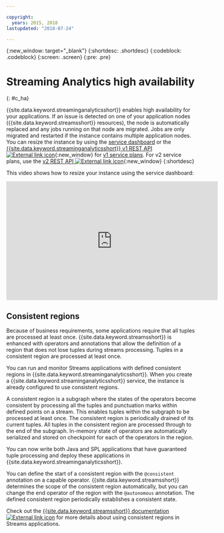 ```yaml
---

copyright:
  years: 2015, 2018
lastupdated: "2018-07-24"

---
```


<!-- Attribute definitions -->
{:new_window: target="_blank"}
{:shortdesc: .shortdesc}
{:codeblock: .codeblock}
{:screen: .screen}
{:pre: .pre}

# Streaming Analytics high availability
{: #c_ha}

{{site.data.keyword.streaminganalyticsshort}} enables high availability for your applications. If an issue is detected on one of your application nodes ({{site.data.keyword.streamsshort}} resources), the node is automatically replaced and any jobs running on that node are migrated. Jobs are only migrated and restarted if the instance contains multiple application nodes. You can resize the instance by using the [service dashboard](/docs/services/StreamingAnalytics/r_service_dashboard.html) or the [{{site.data.keyword.streaminganalyticsshort}} v1 REST API ![External link icon](../../icons/launch-glyph.svg "External link icon")](https://console.bluemix.net/apidocs/220){:new_window} for [v1 service plans](/docs/services/StreamingAnalytics/service_plans.html). For v2 service plans, use the [v2 REST API ![External link icon](../../icons/launch-glyph.svg "External link icon")](https://console.bluemix.net/apidocs/1939){:new_window}
{:shortdesc}

This video shows how to resize your instance using the service dashboard:

<iframe width="560" height="315" title="Resize instance" src="https://www.youtube.com/embed/zbZ9am9UhPw?rel=0" frameborder="0" allowfullscreen>Resize instance</iframe>

## Consistent regions
Because of business requirements, some applications require that all tuples are processed at least once. {{site.data.keyword.streamsshort}} is enhanced with operators and annotations that allow the definition of a region that does not lose tuples during streams processing. Tuples in a consistent region are processed at least once.

You can run and monitor Streams applications with defined consistent regions in {{site.data.keyword.streaminganalyticsshort}}. When you create a {{site.data.keyword.streaminganalyticsshort}} service, the instance is already configured to use consistent regions.

A consistent region is a subgraph where the states of the operators become consistent by processing all the tuples and punctuation marks within defined points on a stream. This enables tuples within the subgraph to be processed at least once. The consistent region is periodically drained of its current tuples. All tuples in the consistent region are processed through to the end of the subgraph. In-memory state of operators are automatically serialized and stored on checkpoint for each of the operators in the region.

You can now write both Java and SPL applications that have guaranteed tuple processing and deploy these applications in {{site.data.keyword.streaminganalyticsshort}}.

You can define the start of a consistent region with the `@consistent` annotation on a capable operator. {{site.data.keyword.streamsshort}} determines the scope of the consistent region automatically, but you can change the end operator of the region with the `@autonomous` annotation. The defined consistent region periodically establishes a consistent state.

Check out the [{{site.data.keyword.streamsshort}} documentation ![External link icon](../../icons/launch-glyph.svg "External link icon")](https://www.ibm.com/support/knowledgecenter/SSCRJU_4.2.1/com.ibm.streams.dev.doc/doc/consistentregions.html) for more details about using consistent regions in Streams applications.
